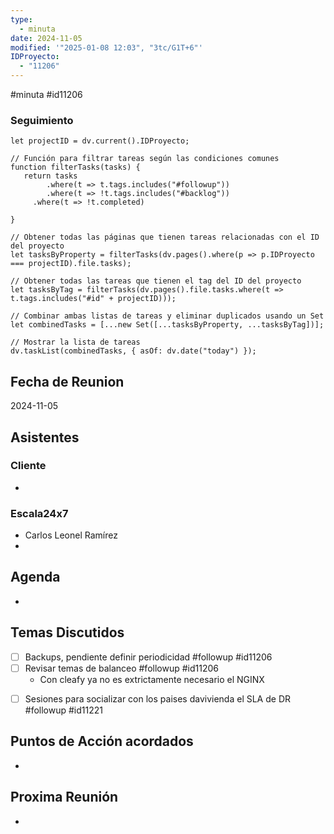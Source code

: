 ```yaml
---
type:
  - minuta
date: 2024-11-05
modified: '"2025-01-08 12:03", "3tc/G1T+6"'
IDProyecto:
  - "11206"
---
```

#minuta 
#id11206

### Seguimiento

```dataviewjs
let projectID = dv.current().IDProyecto;

// Función para filtrar tareas según las condiciones comunes
function filterTasks(tasks) {
   return tasks
        .where(t => t.tags.includes("#followup"))
        .where(t => !t.tags.includes("#backlog"))
     .where(t => !t.completed)
        
}

// Obtener todas las páginas que tienen tareas relacionadas con el ID del proyecto
let tasksByProperty = filterTasks(dv.pages().where(p => p.IDProyecto === projectID).file.tasks);

// Obtener todas las tareas que tienen el tag del ID del proyecto
let tasksByTag = filterTasks(dv.pages().file.tasks.where(t => t.tags.includes("#id" + projectID)));

// Combinar ambas listas de tareas y eliminar duplicados usando un Set
let combinedTasks = [...new Set([...tasksByProperty, ...tasksByTag])];

// Mostrar la lista de tareas
dv.taskList(combinedTasks, { asOf: dv.date("today") });
 ```
## Fecha de Reunion
2024-11-05

## Asistentes

### Cliente
* 
### Escala24x7
- Carlos Leonel Ramírez
-  

## Agenda
* 
## Temas Discutidos
* [ ] Backups, pendiente definir periodicidad #followup #id11206 
* [ ] Revisar temas de balanceo #followup #id11206
	- Con cleafy ya no es extrictamente necesario el NGINX
- [ ] Sesiones para socializar con los paises davivienda el SLA de DR #followup #id11221


## Puntos de Acción acordados
- 

## Proxima Reunión
*   

